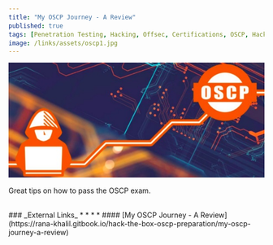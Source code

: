 ```yaml
---
title: "My OSCP Journey - A Review"
published: true
tags: [Penetration Testing, Hacking, Offsec, Certifications, OSCP, Hack the Box]
image: /links/assets/oscp1.jpg
---
```


![](/links/assets/oscp1.jpg)

Great tips on how to pass the OSCP exam.

<br>
### _External Links_
* * *
* #### [My OSCP Journey - A Review](https://rana-khalil.gitbook.io/hack-the-box-oscp-preparation/my-oscp-journey-a-review)
